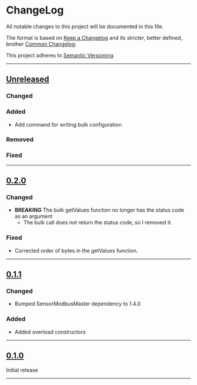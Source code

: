 # ChangeLog<!--! {#change_log} -->

All notable changes to this project will be documented in this file.

The format is based on [Keep a Changelog](https://keepachangelog.com/en/1.0.0/) and its stricter, better defined, brother [Common Changelog](https://common-changelog.org/).

This project adheres to [Semantic Versioning](https://semver.org/spec/v2.0.0.html).

***

## [Unreleased]

### Changed

### Added

- Add command for writing bulk configuration

### Removed

### Fixed

***

## [0.2.0]

### Changed

- **BREAKING** The bulk getValues function no longer has the status code as an argument
  - The bulk call does not return the status code, so I removed it.

### Fixed

- Corrected order of bytes in the getValues function.

***

## [0.1.1]

### Changed

- Bumped SensorModbusMaster dependency to 1.4.0

### Added

- Added overload constructors

***

## [0.1.0]

Initial release

***

[Unreleased]: https://github.com/EnviroDIY/ANBSensorsModbus/compare/v0.2.0...HEAD
[0.2.0]: https://github.com/EnviroDIY/ANBSensorsModbus/releases/tag/v0.2.0
[0.1.1]: https://github.com/EnviroDIY/ANBSensorsModbus/releases/tag/v0.1.1
[0.1.0]: https://github.com/EnviroDIY/ANBSensorsModbus/releases/tag/v0.1.0

<!--! @tableofcontents{HTML:1} -->

<!--! @m_footernavigation -->

